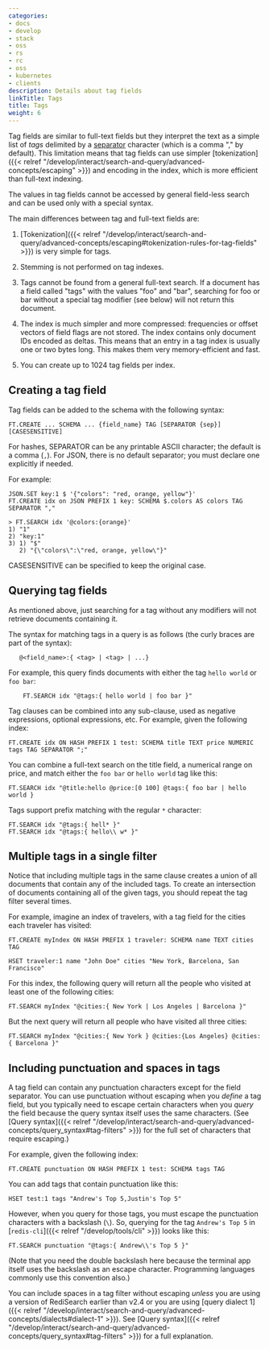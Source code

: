 ```yaml
---
categories:
- docs
- develop
- stack
- oss
- rs
- rc
- oss
- kubernetes
- clients
description: Details about tag fields
linkTitle: Tags
title: Tags
weight: 6
---
```


Tag fields are similar to full-text fields but they interpret the text as a simple
list of *tags* delimited by a
[separator](#creating-a-tag-field) character (which is a comma "," by default).
This limitation means that tag fields can use simpler
[tokenization]({{< relref "/develop/interact/search-and-query/advanced-concepts/escaping" >}})
and encoding in the index, which is more efficient than full-text indexing.

The values in tag fields cannot be accessed by general field-less search and can be used only with a special syntax.

The main differences between tag and full-text fields are:

1.  [Tokenization]({{< relref "/develop/interact/search-and-query/advanced-concepts/escaping#tokenization-rules-for-tag-fields" >}})
    is very simple for tags.

1.  Stemming is not performed on tag indexes.

1.  Tags cannot be found from a general full-text search. If a document has a field called "tags"
    with the values "foo" and "bar", searching for foo or bar without a special tag modifier (see below) will not return this document.

1.  The index is much simpler and more compressed: frequencies or offset vectors of field flags
    are not stored. The index contains only document IDs encoded as deltas. This means that an entry in
    a tag index is usually one or two bytes long. This makes them very memory-efficient and fast.

1.  You can create up to 1024 tag fields per index.

## Creating a tag field

Tag fields can be added to the schema with the following syntax:

```
FT.CREATE ... SCHEMA ... {field_name} TAG [SEPARATOR {sep}] [CASESENSITIVE]
```

For hashes, SEPARATOR can be any printable ASCII character; the default is a comma (`,`). For JSON, there is no default separator; you must declare one explicitly if needed.

For example:

```
JSON.SET key:1 $ '{"colors": "red, orange, yellow"}' 
FT.CREATE idx on JSON PREFIX 1 key: SCHEMA $.colors AS colors TAG SEPARATOR ","

> FT.SEARCH idx '@colors:{orange}'
1) "1"
2) "key:1"
3) 1) "$"
   2) "{\"colors\":\"red, orange, yellow\"}"
```

CASESENSITIVE can be specified to keep the original case.

## Querying tag fields

As mentioned above, just searching for a tag without any modifiers will not retrieve documents
containing it.

The syntax for matching tags in a query is as follows (the curly braces are part of the syntax):

 ```
    @<field_name>:{ <tag> | <tag> | ...}
 ```

For example, this query finds documents with either the tag `hello world` or `foo bar`:

```
    FT.SEARCH idx "@tags:{ hello world | foo bar }"
```

Tag clauses can be combined into any sub-clause, used as negative expressions, optional expressions, etc. For example, given the following index:

```
FT.CREATE idx ON HASH PREFIX 1 test: SCHEMA title TEXT price NUMERIC tags TAG SEPARATOR ";"
```

You can combine a full-text search on the title field, a numerical range on price, and match either the `foo bar` or `hello world` tag like this:

```
FT.SEARCH idx "@title:hello @price:[0 100] @tags:{ foo bar | hello world }
```

Tags support prefix matching with the regular `*` character:

```
FT.SEARCH idx "@tags:{ hell* }"
FT.SEARCH idx "@tags:{ hello\\ w* }"

```

## Multiple tags in a single filter

Notice that including multiple tags in the same clause creates a union of all documents that contain any of the included tags. To create an intersection of documents containing all of the given tags, you should repeat the tag filter several times.

For example, imagine an index of travelers, with a tag field for the cities each traveler has visited:

```
FT.CREATE myIndex ON HASH PREFIX 1 traveler: SCHEMA name TEXT cities TAG

HSET traveler:1 name "John Doe" cities "New York, Barcelona, San Francisco"
```

For this index, the following query will return all the people who visited at least one of the following cities:

```
FT.SEARCH myIndex "@cities:{ New York | Los Angeles | Barcelona }"
```

But the next query will return all people who have visited all three cities:

```
FT.SEARCH myIndex "@cities:{ New York } @cities:{Los Angeles} @cities:{ Barcelona }"
```

## Including punctuation and spaces in tags

A tag field can contain any punctuation characters except for the field separator.
You can use punctuation without escaping when you *define* a tag field,
but you typically need to escape certain characters when you *query* the field
because the query syntax itself uses the same characters.
(See [Query syntax]({{< relref "/develop/interact/search-and-query/advanced-concepts/query_syntax#tag-filters" >}})
for the full set of characters that require escaping.)

For example, given the following index:

```
FT.CREATE punctuation ON HASH PREFIX 1 test: SCHEMA tags TAG
```

You can add tags that contain punctuation like this:

```
HSET test:1 tags "Andrew's Top 5,Justin's Top 5"
```

However, when you query for those tags, you must escape the punctuation characters
with a backslash (`\`). So, querying for the tag `Andrew's Top 5` in
[`redis-cli`]({{< relref "/develop/tools/cli" >}}) looks like this:

```
FT.SEARCH punctuation "@tags:{ Andrew\\'s Top 5 }"
```

(Note that you need the double backslash here because the terminal app itself
uses the backslash as an escape character.
Programming languages commonly use this convention also.)

You can include spaces in a tag filter without escaping *unless* you are
using a version of RediSearch earlier than v2.4 or you are using
[query dialect 1]({{< relref "/develop/interact/search-and-query/advanced-concepts/dialects#dialect-1" >}}).
See
[Query syntax]({{< relref "/develop/interact/search-and-query/advanced-concepts/query_syntax#tag-filters" >}})
for a full explanation.
